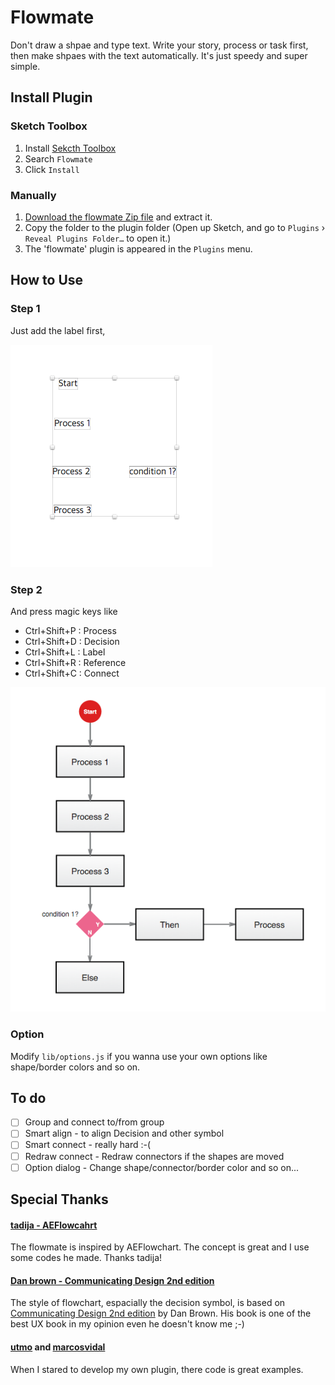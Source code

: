 # Flowmate

Don't draw a shpae and type text. Write your story, process or task first, then make shpaes with the text automatically. It's just speedy and super simple. 

## Install Plugin 

### Sketch Toolbox

1. Install [Sekcth Toolbox](http://sketchtoolbox.com/)
2. Search `Flowmate`
3. Click `Install`

### Manually

1. [Download the flowmate Zip file](https://github.com/wodory/flowmate/archive/master.zip) and extract it. 
2. Copy the folder to the plugin folder (Open up Sketch, and go to `Plugins` › `Reveal Plugins Folder…` to open it.)
3. The 'flowmate' plugin is appeared in the `Plugins` menu.

## How to Use 

### Step 1
Just add the label first, 

![before](doc/before.png)

### Step 2
And press magic keys like 
* Ctrl+Shift+P : Process 
* Ctrl+Shift+D : Decision
* Ctrl+Shift+L : Label
* Ctrl+Shift+R : Reference
* Ctrl+Shift+C : Connect

![after](doc/after.png)

### Option

Modify `lib/options.js` if you wanna use your own options like shape/border colors and so on.

## To do

- [ ] Group and connect to/from group
- [ ] Smart align - to align Decision and other symbol
- [ ] Smart connect - really hard :-(
- [ ] Redraw connect - Redraw connectors if the shapes are moved
- [ ] Option dialog - Change shape/connector/border color and so on... 

## Special Thanks 

#### [tadija - AEFlowcahrt](https://github.com/tadija/AEFlowchart)

The flowmate is inspired by AEFlowchart. The concept is great and I use some codes he made. Thanks tadija!

#### [Dan brown - Communicating Design 2nd edition](http://www.amazon.com/Communicating-Design-Developing-Documentation-Planning/dp/0321712463)

The style of flowchart, espacially the decision symbol, is based on [Communicating Design 2nd edition](http://www.amazon.com/Communicating-Design-Developing-Documentation-Planning/dp/0321712463) by Dan Brown. His book is one of the best UX book in my opinion even he doesn't know me ;-) 

#### [utmo](https://github.com/utom/) and [marcosvidal](https://github.com/marcosvidal)

When I stared to develop my own plugin, there code is great examples. 
